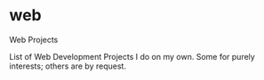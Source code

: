 # web
Web Projects

List of Web Development Projects I do on my own. Some for purely interests; others are by request.
